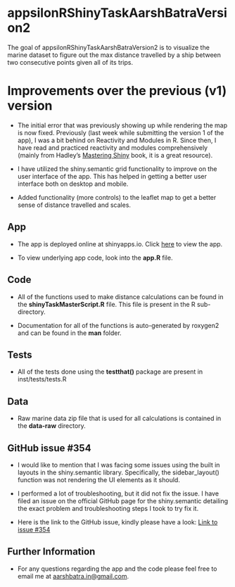 
# appsilonRShinyTaskAarshBatraVersion2

<!-- badges: start -->
<!-- badges: end -->

The goal of appsilonRShinyTaskAarshBatraVersion2 is to visualize the
marine dataset to figure out the max distance travelled by a ship
between two consecutive points given all of its trips.

# Improvements over the previous (v1) version

-   The initial error that was previously showing up while rendering the
    map is now fixed. Previously (last week while submitting the version
    1 of the app), I was a bit behind on Reactivity and Modules in R.
    Since then, I have read and practiced reactivity and modules
    comprehensively (mainly from Hadley’s [Mastering
    Shiny](https://mastering-shiny.org/index.html) book, it is a great
    resource).

-   I have utilized the shiny.semantic grid functionality to improve on
    the user interface of the app. This has helped in getting a better
    user interface both on desktop and mobile.

-   Added functionality (more controls) to the leaflet map to get a
    better sense of distance travelled and scales.

## App

-   The app is deployed online at shinyapps.io. Click
    [here](https://aarsh.shinyapps.io/appsilonRShinyTaskAarshBatraVersion2/)
    to view the app.

-   To view underlying app code, look into the **app.R** file.

## Code

-   All of the functions used to make distance calculations can be found
    in the **shinyTaskMasterScript.R** file. This file is present in the
    R sub-directory.

-   Documentation for all of the functions is auto-generated by roxygen2
    and can be found in the **man** folder.

## Tests

-   All of the tests done using the **testthat()** package are present
    in inst/tests/tests.R

## Data

-   Raw marine data zip file that is used for all calculations is
    contained in the **data-raw** directory.

## GitHub issue \#354

-   I would like to mention that I was facing some issues using the
    built in layouts in the shiny.semantic library. Specifically, the
    sidebar\_layout() function was not rendering the UI elements as it
    should.

-   I performed a lot of troubleshooting, but it did not fix the issue.
    I have filed an issue on the official GitHub page for the
    shiny.semantic detailing the exact problem and troubleshooting steps
    I took to try fix it.

-   Here is the link to the GitHub issue, kindly please have a look:
    [Link to issue
    \#354](https://github.com/Appsilon/shiny.semantic/issues/354#issue-810600777)

## Further Information

-   For any questions regarding the app and the code please feel free to
    email me at <aarshbatra.in@gmail.com>.
